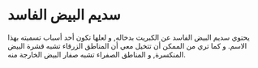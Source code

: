 # سديم البيض الفاسد

يحتوي سديم البيض الفاسد عن الكبريت بدخاله, و لعلها تكون أحد أسباب تسميته بهذا
الاسم. و كما تري من الممكن أن تتخيل معي أن المناطق الزرقاء تشبه قشرة البيض
المنكسرة, و المناطق الصفراء تشبه صفار البيض الخارجة منه.
